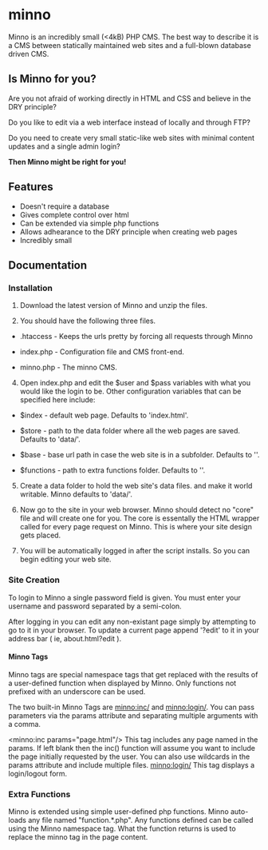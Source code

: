 # minno

Minno is an incredibly small (<4kB) PHP CMS. The best way to describe it is a CMS between statically 
maintained web sites and a full-blown database driven CMS.

## Is Minno for you?

Are you not afraid of working directly in HTML and CSS and believe in the DRY principle?

Do you like to edit via a web interface instead of locally and through FTP?

Do you need to create very small static-like web sites with minimal content updates and a single admin login?

__Then Minno might be right for you!__

## Features

* Doesn't require a database
* Gives complete control over html
* Can be extended via simple php functions
* Allows adhearance to the DRY principle when creating web pages
* Incredibly small

## Documentation

### Installation

1. Download the latest version of Minno and unzip the files.

2. You should have the following three files.

* .htaccess - Keeps the urls pretty by forcing all requests through Minno

* index.php - Configuration file and CMS front-end.

* minno.php - The minno CMS.

4. Open index.php and edit the $user and $pass variables with what you would like the login to be. 
Other configuration variables that can be specified here include:

* $index - default web page. Defaults to 'index.html'.

* $store - path to the data folder where all the web pages are saved. Defaults to 'data/'.

* $base - base url path in case the web site is in a subfolder. Defaults to ''.

* $functions - path to extra functions folder. Defaults to ''.

5. Create a data folder to hold the web site's data files. and make it world writable. Minno defaults to 'data/'.

6. Now go to the site in your web browser. Minno should detect no "core" file and will create one for you. The 
core is essentally the HTML wrapper called for every page request on Minno. This is where your site design gets placed.

7.  You will be automatically logged in after the script installs. So you can begin editing your web site.

### Site Creation

To login to Minno a single password field is given. You must enter your username and password separated by a semi-colon.

After logging in you can edit any non-existant page simply by attempting to go to it in your browser. To update a current page append '?edit' to it in your address bar ( ie, about.html?edit ).

#### Minno Tags

Minno tags are special namespace tags that get replaced with the results of a user-defined function when displayed by Minno. Only functions not prefixed with an underscore can be used.

The two built-in Minno Tags are <minno:inc/> and <minno:login/>. You can pass parameters via the params attribute and separating multiple arguments with a comma.

<minno:inc params="page.html"/>
This tag includes any page named in the params. If left blank then the inc() function will assume you want to include the page initially requested by the user. You can also use wildcards in the params attribute and include multiple files.
<minno:login/>
This tag displays a login/logout form.

### Extra Functions

Minno is extended using simple user-defined php functions. Minno auto-loads any file named "function.*.php". Any functions defined can be called using the Minno namespace tag. What the function returns is used to replace the minno tag in the page content.
